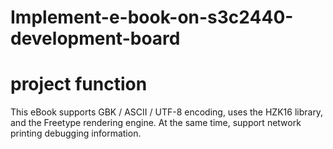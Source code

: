 # Implement-e-book-on-s3c2440-development-board
# project function
This eBook supports GBK / ASCII / UTF-8 encoding, uses the HZK16 library, and the Freetype rendering engine. At the same time, support network printing debugging information.
